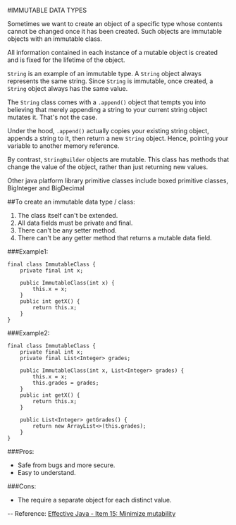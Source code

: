 #IMMUTABLE DATA TYPES

Sometimes we want to create an object of a specific type whose contents cannot be changed once
it has been created. Such objects are immutable objects with an immutable class.

All information contained in each instance of a mutable object is created and is fixed for the lifetime of the object.

`String` is an example of an immutable type. A `String` object always represents the same string.
Since `String` is immutable, once created, a `String` object always has the same value.

The `String` class comes with a `.append()` object that tempts you into believing that merely 
appending a string to your current string object mutates it. That's not the case.

Under the hood, `.append()` actually copies your existing string object, 
appends a string to it, then return a new `String` object. Hence, pointing your variable to another memory reference. 


By contrast, `StringBuilder` objects are mutable. This class has methods that change the value of the object, 
rather than just returning new values.

Other java platform library primitive classes include boxed primitive classes, BigInteger and BigDecimal

##To create an immutable data type / class:
<ol>
    <li>The class itself can't be extended.</li>
    <li>All data fields must be private and final.</li>
    <li>There can't be any setter method.</li>
    <li>There can't be any getter method that returns a mutable data field.</li>
</ol>

###Example1:
```
final class ImmutableClass {
    private final int x;
    
    public ImmutableClass(int x) {
        this.x = x;
    }
    public int getX() {
        return this.x;
    }
}
```
###Example2:
```
final class ImmutableClass {
    private final int x;
    private final List<Integer> grades;

    public ImmutableClass(int x, List<Integer> grades) {
        this.x = x;
        this.grades = grades;
    }
    public int getX() {
        return this.x;
    }

    public List<Integer> getGrades() {
        return new ArrayList<>(this.grades);
    }
}
```
###Pros:
<ul>
    <li>Safe from bugs and more secure.</li>
    <li>Easy to understand.</li>
</ul>

###Cons:
<ul>
    <li>The require a separate object for each distinct value.</li>
</ul>

-- Reference: [Effective Java - Item 15: Minimize mutability](https://books.google.com/books?id=ka2VUBqHiWkC&pg=PA73&lpg=PA73&dq=effective+java+item+15&source=bl&ots=yZHgLmo5QY&sig=LmSUtLEuA9_8X0BAs22iEg2IkZw&hl=en&sa=X&ved=0ahUKEwjH7rjY4oDKAhXEcA8KHd7jCeMQ6AEIKzAC#v=onepage&q=effective%20java%20item%2015&f=false)